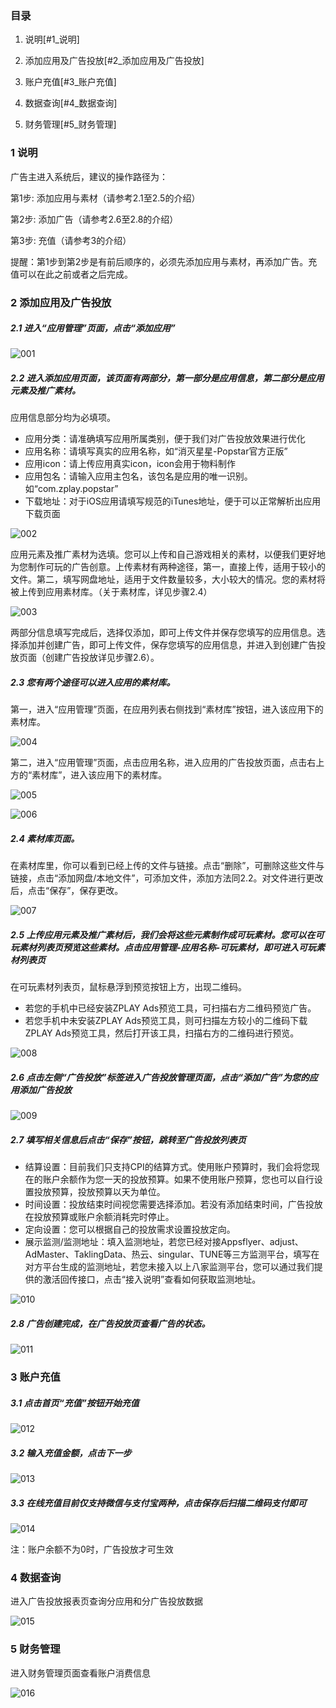 ### 目录
1. 说明[#1_说明]

2. 添加应用及广告投放[#2_添加应用及广告投放]

3. 账户充值[#3_账户充值]

4. 数据查询[#4_数据查询]

5. 财务管理[#5_财务管理]

### 1 说明

广告主进入系统后，建议的操作路径为：

第1步: 添加应用与素材（请参考2.1至2.5的介绍）

第2步: 添加广告（请参考2.6至2.8的介绍）

第3步: 充值（请参考3的介绍）

提醒：第1步到第2步是有前后顺序的，必须先添加应用与素材，再添加广告。充值可以在此之前或者之后完成。

### 2 添加应用及广告投放

##### 2.1 进入“应用管理”页面，点击“添加应用”

![001](adimgscn/001.png)

##### 2.2 进入添加应用页面，该页面有两部分，第一部分是应用信息，第二部分是应用元素及推广素材。

应用信息部分均为必填项。

- 应用分类：请准确填写应用所属类别，便于我们对广告投放效果进行优化
- 应用名称：请填写真实的应用名称，如“消灭星星-Popstar官方正版”
- 应用icon：请上传应用真实icon，icon会用于物料制作
- 应用包名：请输入应用主包名，该包名是应用的唯一识别。如“com.zplay.popstar”
- 下载地址：对于iOS应用请填写规范的iTunes地址，便于可以正常解析出应用下载页面

![002](adimgscn/002.png)

应用元素及推广素材为选填。您可以上传和自己游戏相关的素材，以便我们更好地为您制作可玩的广告创意。上传素材有两种途径，第一，直接上传，适用于较小的文件。第二，填写网盘地址，适用于文件数量较多，大小较大的情况。您的素材将被上传到应用素材库。（关于素材库，详见步骤2.4）

![003](adimgscn/003.png)

两部分信息填写完成后，选择仅添加，即可上传文件并保存您填写的应用信息。选择添加并创建广告，即可上传文件，保存您填写的应用信息，并进入到创建广告投放页面（创建广告投放详见步骤2.6）。

##### 2.3 您有两个途径可以进入应用的素材库。

第一，进入“应用管理”页面，在应用列表右侧找到“素材库”按钮，进入该应用下的素材库。

![004](adimgscn/004.png)

第二，进入“应用管理”页面，点击应用名称，进入应用的广告投放页面，点击右上方的“素材库”，进入该应用下的素材库。

![005](adimgscn/005.png)

![006](adimgscn/006.png)

##### 2.4 素材库页面。

在素材库里，你可以看到已经上传的文件与链接。点击“删除”，可删除这些文件与链接，点击“添加网盘/本地文件”，可添加文件，添加方法同2.2。对文件进行更改后，点击“保存”，保存更改。

![007](adimgscn/007.png)

##### 2.5 上传应用元素及推广素材后，我们会将这些元素制作成可玩素材。您可以在可玩素材列表页预览这些素材。点击应用管理-应用名称-可玩素材，即可进入可玩素材列表页

在可玩素材列表页，鼠标悬浮到预览按钮上方，出现二维码。
- 若您的手机中已经安装ZPLAY Ads预览工具，可扫描右方二维码预览广告。
- 若您手机中未安装ZPLAY Ads预览工具，则可扫描左方较小的二维码下载ZPLAY Ads预览工具，然后打开该工具，扫描右方的二维码进行预览。

![008](adimgscn/008.png)

##### 2.6 点击左侧“广告投放”标签进入广告投放管理页面，点击“添加广告”为您的应用添加广告投放

![009](adimgscn/009.png)

##### 2.7 填写相关信息后点击“保存”按钮，跳转至广告投放列表页

- 结算设置：目前我们只支持CPI的结算方式。使用账户预算时，我们会将您现在的账户余额作为您一天的投放预算。如果不使用账户预算，您也可以自行设置投放预算，投放预算以天为单位。
- 时间设置：投放结束时间视您需要选择添加。若没有添加结束时间，广告投放在投放预算或账户余额消耗完时停止。
- 定向设置：您可以根据自己的投放需求设置投放定向。
- 展示监测/监测地址：填入监测地址，若您已经对接Appsflyer、adjust、AdMaster、TaklingData、热云、singular、TUNE等三方监测平台，填写在对方平台生成的监测地址，若您未接入以上八家监测平台，您可以通过我们提供的激活回传接口，点击“接入说明”查看如何获取监测地址。

![010](adimgscn/010.png)

##### 2.8 广告创建完成，在广告投放页查看广告的状态。

![011](adimgscn/011.png)

### 3 账户充值

##### 3.1 点击首页“充值”按钮开始充值

![012](adimgscn/012.png)

##### 3.2 输入充值金额，点击下一步

![013](adimgscn/013.png)

##### 3.3 在线充值目前仅支持微信与支付宝两种，点击保存后扫描二维码支付即可

![014](adimgscn/014.png)

注：账户余额不为0时，广告投放才可生效

### 4 数据查询

进入广告投放报表页查询分应用和分广告投放数据

![015](adimgscn/015.png)

### 5 财务管理

进入财务管理页面查看账户消费信息

![016](adimgscn/016.png)